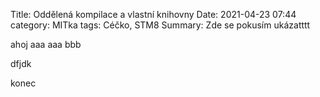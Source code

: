 Title: Oddělená kompilace a vlastní knihovny
Date: 2021-04-23 07:44
category: MITka
tags: Céčko, STM8
Summary: Zde se pokusím ukázatttt 



ahoj aaa
aaa bbb

dfjdk


konec
